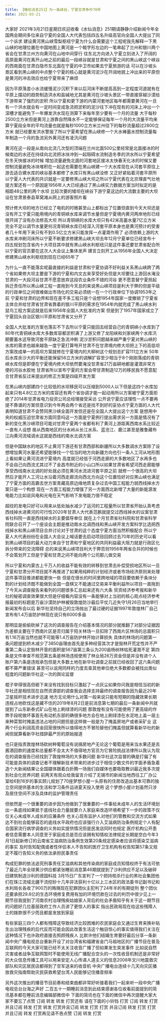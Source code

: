 ```yaml
---
title: 【睡前消息251】为一条峡谷，宁夏甘肃争吵70年
date: 2021-03-21
---
```


大家好 2021年3月21日星期日欢迎收看《水仙消息》251期请静静介绍新闻今年全国两会期间多位来自宁夏的全国人大代表包括四五名升级高官向全国人大提出了同一个诉求
建设黄河黑山峡雪梨枢纽宁夏为什么会需要这个工程呢我先解释一下黑山峡的地理位置在中国地图上黄河是一个戟字形左边的一笔串起了兰州和银川两个省会在甘肃兰州方向黄河在山地中间穿行
往东北方向进入宁夏立刻进入了开阔的高原面黄河在离开山地之前的最后一段峡谷就是甘肃和宁夏之间的黑山峡这个峡谷的西南面在甘肃白隐市东北面在宁夏的中卫市如果去宁夏旅游的话
可以在沙坡头景区看到黑山峡的中点整个宁夏的核心就是黄河泥沙在开阔地貌上冲出来的平原但是黄河的冲击效应也给宁夏带来了麻烦

因为平原落差小水流缓慢泥沙沉积下来以后河床不断提高高到一定程度河道就有在平原上摆动的趋势制造洪水和盐碱地尤其是黄河在沙坡头景区一带直接穿越沙漠给下游带来了强烈的淤积
所以宁夏和更下游的内蒙河套地区每年都需要黄河在一旦有一个洪水就会有一定时间变成急流把淤积的泥沙往下冲在现有的河床上冲出一个深槽才能避免下一年爆发洪水现在测算下来每年至少要有一个月的流量
大于每秒2500立方米但是黄河上游靠自然降水不一定能够保证每年一个月的大流量平均来算宁夏段全年的平均流量也就是每秒1000立方米兰州往下的每秒流量超过2800立方米
就已经要发洪水警报了所以宁夏希望在黑山峡修一个大水棒蓄水控制流量每年制造一个月的急流另外黄河还有凌汛问题

黄河在这一段是从南向北流几次型的顶端在兰州北面500公里经常是北面接冰的时候南边的水还在持续向北流把冰块冲到一起阻碍水流制造冬季的洪水所以宁夏希望在冬天快接冰的时候
增加流量避免北面的河套地区接冰太快春天化冰的时候又要控制流量避免冰块堆积在一起这也需要在黑山峡建一个大水库现在从河套平原往上游去适合建水库的峡谷基本都修了水库只有黑山峡没修
又正好紧贴着河套平原所以宁夏人大代表的共识就是一定要修黑山峡大坝之所以宁夏代表在北京理直气壮地提方案还有一个原因是1956年人大已经通过了黑山峡实力数据方案当时拟定的是相距48公里的两个水坝
比较次要的矮坝在峡谷下游宁夏这边的大流数主要的大坝设在甘肃景泰县草窝滩从网上的游客照片看

预计修大坝的地方已经立了电机的时微甚至山上都标出了位置但直到今天大坝还是没有开工宁夏只能用境内的青铜峡水库来调节水量但是宁夏境内黄河两岸地形已经很开阔了没有办法修高大坝
所以青铜峡的水库大坝只有42米高蓄水量7亿立方米完全不足以调节水量更何况青铜峡水库已经深入河套平原本身也是黄河预计的受害者几十年用下来只有不到0.5亿立方米只能发挥一点灌溉作用了
必须依赖上游的大水库来冲刷河床所以宁夏不断要求修建黑山峡大坝去年12月宁夏单位已经宣布十四五规划包含省内十大项目其中就有黑山峡水利枢纽只是这件事还要甘肃省配合所以宁夏的官员要在这次人大会议上集体发声
建言立刻开工从1956年全国人大决定修建黑山峡水利枢纽到现在已经65年了

为什么一直不能落实呢最直接的利益是甘肃和宁夏协调不好利益关系黑山峡跨了两个省如果修大坝主要是下游的宁夏和内文古来享受好处但是大坝要往上游回水淹没甘肃的一大段河谷甘肃不愿意放弃这段农业条件不错的河谷
更不愿意替宁夏担起拆迁责任所以黑山峡工程一直拖到今天总的来说黑山峡项目是利大于弊的但是平级的行政单位之间很难做出市场化的交易必须统一在一个行政单位下协调1953年之前
宁夏和甘肃的边界和现在差不多工程只是个设想1954年国家一度撤销了宁夏省主体合并给甘肃省甘肃省靠着的银川平原的需求在1954年内就完成了黑山峡水利鼠鸟工程方案这就是后来1956年全国人大批准的方案
但是到了1957年国家成立了宁夏回头自治区银川平原和甘肃省又分开了

全国人大批准的方案也落实不下去所以宁夏只能回去经营自己的青铜峡小水库到了80年代青铜峡水库大多数库容都淤积满了上游又修了龙阳峡和刘家峡两个水库汛期要蓄水这导致河套平原缺乏急流冲刷
泥沙淤积问题越来越严重宁夏对黑山峡的水库的需求也越来越急一度宁夏打算甩开甘肃不在甘肃境内修大坝把上下的高低坝方案改成单一的高坝方案就修在宁夏境内的大柳树这个规划总扩容111立方米
50年后水库余沙大的平衡还能保留56立方米的调解扩容至少相当于8个刚刚落成的青铜峡水库但是即便在宁夏境内修大坝依然要淹没甘肃省21万亩耕地都是灌溉非常方便的河谷水胶地
甘肃省所以宣布宁夏的方案会带甘肃制造12万的移民我不愿意配合甘肃省反过来提出的修正方案是四级开发方案

在黑山峡内部建四个比较低的水坝移民可以压缩到5000人以下但是这四个水库加起来只有4.8亿立方米的库容还有两个省协调才能一起动用所以方案被宁夏方面拒绝了2014年甘肃省电力投资公司总经理接受采访
公开说宁夏应该理性一点不要再提不靠谱的方案但意识到今年两会两个省还是找不到好的妥协点宁夏方面的人大代表明知道甘肃不会赞同黑沙峡全面开发但还是在全国人大提出这个方案
是想用中央的权威压迫甘肃省方面同意吗这一方面是宁夏例行提出需求另一方面是情况有了新的变化黑沙峡项目可能对甘肃宁夏两个省都有利了黄河上游距离西南水系比较近一直有人设想
凿从西南地区的分水岭从长江水系、蓝沧江、鹿江甚至是雅鲁藏布江向黄河流域调水这就是西线的南水北调方案

但是中国缺水的地区不止黄河下游还有甘肃西部和新疆所以大多数调水方案除了设想增加黄河水量还希望能够找一个恰当的地方向新疆方向也引一条人工河从地形图上看如果让黄河流进宁夏境内
高度就已经低于河西走廊的大多数地区了水再多也不会自己向西流尤其过不了金昌市附近的小山口所以如果甘肃省希望河西走廊能够享受西线南水北调的好处就必须在黄河水流进河套平原之前
就修一个很高的大坝然后才能开人工河让水沿着河西走廊流向西北方向这个位置恰好对应黑山峡也满足了宁夏方面的高霸去世方案青藏高原边缘地质复杂过去中国工程能力弱西线掉水方案只是一个构想
现在一方面工程能力增强了另一方面西北新增了大量的新能源发电能力比如说风电和光电在天气影响下发电能力很不稳定

超纹的发电只好可以用来从低处抽水减少了运河的工程量所以甘肃省开始认真考虑西线掉水进黄河的可行性2020年甘肃人大代表范鹏就提交过西线掉水的议案甘肃省社科院一直是西线掉水的主要倡导单位
就在上个月甘肃省社科院和甘肃省科学院联合召开了一个座谈会主题是推动南水北调西线和黑山峡开发方案科学比选把西线掉水和黑山峡项目合并讨论对于甘肃的这个态度宁夏方面当然积极配合
所以宁夏人大代表纷纷在全国人大会议上喊话要去启动项目回顾过去70年的历史可以看到黑山峡项目的最大动力来自于甘肃和宁夏地区的共同利益最大阻力就是行政区化拆分带来的交流障碍
总的来说黑山峡项目利大于弊否则1956年两省合并的时候也不会策划开工但是宁夏和甘肃之间不能向两个公司那儿做交易

所以宁夏和内蒙古上千万人的收益不能有效的转移到甘肃去补偿受损地区所以一旦宁夏和甘肃分开项目就不再推进了如果用纯粹的计划经济或者市场经济原则来处理这件事项目推进都能更快一些
但是在很长的时间里跨地域的项目要依赖于条块分割的计划经济既不能做到全国一盘棋又不能通过交易来平衡利益所以项目一直拖到了今天从调查报告来看列的问题很多汇总起来还有六大条
贸资经济参考报和新华社的秘密调查效果很大但是仔细看内容没有一条能够对上当初的核心观点经济参考报最初的标题是万亩沙漠防护林被毁敦煌防沙最后平仗几近失守1月26日当地举行新闻发布会以后
新华社坚持自己的立场抛出了最过硬的证据1997年敦煌林厂自己宣布有1.4万亩防护林现在说只有6000多亩

那明显是偷偷砍掉了这次的调查报告在介绍基本情况的部分就推翻了对部分证据因为差额主要在于西南片区是否归属于阳关林场一旦扣除了西南片区林场的总面积只有1.16万亩当然也就不可能等1.4万亩防护林开始计算损失
具体的林场的问题第一条问题提到桥木减少了3850亩理由首先是多种经营其次才是毁林开荒定性并不严重第二条认定毁林开垦的面积是567亩第三条认为200亩杨树林枯死灌溉不足
第四条是文件审查不规范第五条是林场违规使用了林业局26万资金但是并没有进个人账户第六条是违规承包但是大多数土地在新华社调查之前就已经收回了这六条问题都不算严重错误
甚至可以说用同样的力度去查其他单位绝大多数都会被找出类似程度的问题新华社这一次的舆论监督

棍子举得很高但砸下来没有找到目标只激起了一点灰尘如果你问我是相信当初的新华社还是相信现在自然资源部的调查我会选择支持最终的调查报告因为最近20年卫星摇杆技术进步迅速
地方无论用什么对策一般来说只能有短期的隐藏效果长期违规占地砍伐这是藏不住的2019年8月2日是前消息第七期的最后一条新闻中共就提到了山东新泰式矿山在地上刷绿漆的问题
那敦煌有没有可能使用了更高级的作弊手段呢做坏事首先有动机东部的确很多地方会在地上刷绿漆在水泥地上盖一层土来种菜暂时掩盖违法占地的问题但是这样做一般是为了掩盖房地产或者采矿业
这两个行业利润高资金回笼很快所以值得地方不冒险替他们掩盖但就算看新华社的新闻但就算看新华社措辞最严厉的原始报道

也只是指责敦煌林场砍树种葡萄没有说搞房地产无论这个葡萄是用来当水果还是去酱酒回款的速度和总量都不会太大不值得地方官员为它冒险挑战法律所以我认为现在的调查报告已经找到了敦煌林场的大多数问题
新华社这次监督的确是打偏了有可能是具体的调查记者不理解新技术带来的进步过于相信少数文件的字面矛盾急着造个大新闻结果让全国媒体跟着白折腾一场我们自媒体也要吸取教训最近我多次提到社会化抚养问题
前两天有观众给我留言介绍了无锡市的新闻当地西往工厂办公室给6到16岁的事实顾儿规划了70座梦想小屋一头原有的住房改造出基本可靠的独立空间提供基本的生活和学习条件运进夏天投入使用
这个梦想小屋计划虽然只涉及居住空间不涉及具体的监护管理责任

但依然是一个很重要的进步因为他做到了很重要的一件事给未成年人的生活环境划出一条底线如果抵于底线社会力量就要介入家庭来改造环境希望下一步的政策不仅仅关心未成年人成长的应兼条件
也关心现有监护人对他们的管教和交流方式如果达不到社会能够容忍的底线水平政府也应该强行介入艾滋病防治条例规定个人有配合国家流行病学调查的义务如实提供情况但是民发店同时也规定
医疗机构公开患者信息需要本人同意至于家庭成员是否应该拥有知情权法律规定长期是空白今年3月1日起新修订的云南省艾滋病防治条例生效第20条规定感染者应该将感染艾滋病的事实
及时告知配偶或者性伴侣本人不告知的医疗卫生机构有权告知第57条又规定不履行告知义务的依法承担民事责任

构成犯罪的依法追究刑事责任艾滋病和其他传染病的家庭成员知情权终于有法可依了最近几年全球黄沙供应都紧张睡前消息第46期就提到了沙利供应不足以及破碎旧建筑制造沙利的德国科技
3月15日广东宣判了一个把持核杀行业的黑社会集团他们在珠江流域北疆干流挖砂十几年非法获利十亿以上三水区的政法委书记副书记和水利局长各收了900万的贿赂现在犯罪团伙主犯判了24年半的有期徒刑
整个团伙还要承担29.6亿的生态环境修复费用有加的环境罚款在过去的判罚中很少见上一期节目我提到了河南农村治理残疾姑娘家人背后的社会矛盾知乎有关于这一期节目的问题好几位基层政府工作人员讲了更惊人的事实
指出民政局现在给这些残障人士的拨款很不少而且都是发放到家庭

有些家庭三四个人都有残障这导致经济比较困难的农民家庭会又通过生育来换补贴生出治理残疾的后代反而可能会因此改善生活这个触目惊心的事实值得我们关注在这种情况下也许政府直接去照顾残疾人
比默许他们结婚生育要好最后分享一条新闻中央广播电视总台重新开设了对台湾省和福建省金门马祖地区的广播节目在普及互联网的今天大家可能已经不太关注收音广播了但如果发生突发事件
比如说自然灾害或者战争互联网暂时不能使用无线广播配合空头的一次性收音机制还是非常好的大众信息传播工具可以用来安定人心传递人道主义的信息2008年文川地震救灾部队和灾区居民店都得到了空军送来的收音机
中央广播电台连续十几天向灾区播放救灾指南帮助灾民获救希望台湾人民能够记住播音频率

另外这次推出的播音节目前奏和结束曲都非常好听接着我们一起来听一段中央广播电视总台台海之声好 二百五十一期睡前消息到此结束感谢各位收看前面提到的简讯基本都在睡前消息编辑部微信中
下面的简讯也在下面的微信中再次提醒大家大家不要忘了点赞 订阅 转发 转发 打赏还有 请在下面的小铃铛 打赏 订阅 转发 打赏并且订阅 转发 打赏 转发 打赏并且订阅 转发 打赏 打赏
并且订阅 转发 打赏 打赏并且订阅 转发 打赏再见请不吝点赞 订阅 转发 打赏